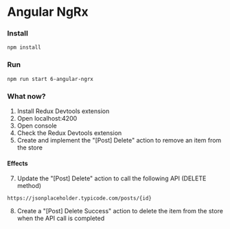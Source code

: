 # Angular NgRx

### Install

```
npm install
```

### Run

```
npm run start 6-angular-ngrx
```

### What now?

1. Install Redux Devtools extension
2. Open localhost:4200
3. Open console
4. Check the Redux Devtools extension
5. Create and implement the "[Post] Delete" action to remove an item from the store


#### Effects

7. Update the "[Post] Delete" action to call the following API (DELETE method)

```
https://jsonplaceholder.typicode.com/posts/{id} 
```

8. Create a "[Post] Delete Success" action to delete the item from the store when the API call is completed
